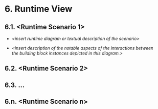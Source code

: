 # 6. Runtime View

## 6.1. \<Runtime Scenario 1>

-   *\<insert runtime diagram or textual description of the scenario>*

-   *\<insert description of the notable aspects of the interactions
    between the building block instances depicted in this diagram.>*

## 6.2. \<Runtime Scenario 2>

## 6.3. …

## 6.n. \<Runtime Scenario n>
